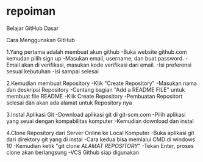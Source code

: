 # repoiman
Belajar GitHub Dasar

Cara Menggunakan GitHub

1.Yang pertama adalah membuat akun github
-Buka website github.com kemudan pilih sign up
-Masukan email, username, dan buat password.
-Email akan di verifikasi, masukan kode verifikasi dari email.
-Isi preferensi sesuai kebutuhan
-Isi sampai selesai

2.Kemudian membuat Repository
-Klik "Create Repository"
-Masukan nama dan deskripsi Repository
-Centang bagian "Add a README FILE" untuk membuat file README
-Klik Create Repository
-Pembuatan Repositort selesai dan akan ada alamat untuk Repository nya

3.Instal Aplikasi Git
-Download aplikasi git di git-scm.com
-Pilih aplikasi yang seuai dengan kompabilitas komputer
-Kemudian download dan instal

4.Clone Repository dari Server Online ke Local Komputer
-Buka aplikasi git dari direktory git yang di instal
-Cara kedua bisa memlalui CMD di windows 10
-Kemudian ketik "git clone *ALAMAT REPOSITORY*"
-Tekan Enter, proses clone akan berlangsung
-VCS Github siap digunakan

